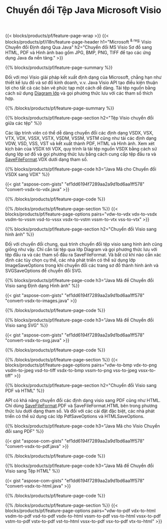 ﻿---
title: Chuyển đổi Tệp Java Microsoft Visio
url: /vi/java/conversion/
description: Chuyển đổi Visio định dạng VSDX Microsoft VSX VDX VTX VSSX VSTX VSDM VSTM VSSM VDW VSD VST VSS sang HTML Hình ảnh và PDF với vài dòng mã Java.
---
{{< blocks/products/pf/feature-page-wrap >}}
{{< blocks/products/pf/i18n/feature-page-header h1="Microsoft <sup> & reg; </sup> Visio Chuyển đổi Định dạng Qua Java" h2="Chuyển đổi MS Visio Sơ đồ sang HTML, PDF và Hình ảnh bao gồm JPG, BMP, PNG, TIFF để tạo các ứng dụng Java đa nền tảng." >}}

{{% blocks/products/pf/feature-page-summary %}}

Đối với mọi Visio giải pháp kết xuất định dạng của Microsoft, chẳng hạn như thiết kế lưu đồ và sơ đồ kinh doanh, v.v. Java Visio API tạo điều kiện thuận lợi cho tất cả các bản vẽ phức tạp một cách dễ dàng. Tải tệp nguồn bằng cách sử dụng [Diagram lớp](https://apireference.aspose.com/diagram/java/com.aspose.diagram/Diagram) và gọi phương thức lưu với các tham số thích hợp.

{{% /blocks/products/pf/feature-page-summary %}}

{{% blocks/products/pf/feature-page-section h2="Tệp Visio chuyển đổi giữa các tệp" %}}

Các lập trình viên có thể dễ dàng chuyển đổi các định dạng VSDX, VSX, VTX, VDX, VSSX, VSTX, VSDM, VSSM, VSTM cũng như tải các định dạng VDW, VSD, VSS, VST và kết xuất thành PDF, HTML và Hình ảnh. Xem xét kịch bản của VSDX tới VDX, quy trình là tải tệp nguồn VSDX bằng cách sử dụng lớp sơ đồ và gọi phương thức lưu bằng cách cung cấp tệp đầu ra và [SaveFileFormat](https://apireference.aspose.com/diagram/java/com.aspose.diagram/SaveFileFormat).VDX dưới dạng tham số. 

{{% blocks/products/pf/feature-page-code h3="Java Mã cho Chuyển đổi VSDX sang VDX" %}}

{{< gist "aspose-com-gists" "ef1dd6194f7289aa2a9d1bd6aa1ff578" "convert-vsdx-to-vdx.java" >}}

{{% /blocks/products/pf/feature-page-code %}}

{{% /blocks/products/pf/feature-page-section %}}
{{< blocks/products/pf/feature-page-options pairs="vdw-to-vdx vdx-to-vsdx vsdm-to-vssm vsd-to-vssx vsdx-to-vstm vssm-to-vtx vss-to-vtx" >}}

{{% blocks/products/pf/feature-page-section h2="Chuyển đổi Visio sang hình ảnh" %}}

Đối với chuyển đổi chung, quá trình chuyển đổi tệp visio sang hình ảnh cũng giống như vậy. Chỉ cần tải tệp qua lớp Diagram và gọi phương thức lưu với tệp đầu ra và các tham số đầu ra SaveFileFormat. Và bất cứ khi nào cần xác định các tùy chọn cụ thể, các nhà phát triển có thể sử dụng lớp ImageSaveOptions trong khi chuyển đổi các trang sơ đồ thành hình ảnh và SVGSaveOptions để chuyển đổi SVG.

{{% blocks/products/pf/feature-page-code h3="Java Mã để Chuyển đổi Visio sang Định dạng Hình ảnh" %}}

{{< gist "aspose-com-gists" "ef1dd6194f7289aa2a9d1bd6aa1ff578" "convert-vsdx-to-images.java" >}}

{{% /blocks/products/pf/feature-page-code %}}

{{% blocks/products/pf/feature-page-code h3="Java Mã để Chuyển đổi Visio sang SVG" %}}

{{< gist "aspose-com-gists" "ef1dd6194f7289aa2a9d1bd6aa1ff578" "convert-vsdx-to-svg.java" >}}

{{% /blocks/products/pf/feature-page-code %}}

{{% /blocks/products/pf/feature-page-section %}}
{{< blocks/products/pf/feature-page-options pairs="vdw-to-bmp vdx-to-png vsdm-to-jpeg vsd-to-tiff vsdx-to-bmp vssm-to-png vss-to-jpeg vssx-to-tiff" >}}

{{% blocks/products/pf/feature-page-section h2="Chuyển đổi Visio sang PDF và HTML" %}}

API có khả năng chuyển đổi các định dạng visio sang PDF cũng như HTML. Chỉ dùng [SaveFileFormat](https://apireference.aspose.com/diagram/java/com.aspose.diagram/SaveFileFormat).PDF và SaveFileFormat.HTML bên trong phương thức lưu dưới dạng tham số. Và đối với các cài đặt đặc biệt, các nhà phát triển có thể sử dụng các lớp PdfSaveOptions và HTMLSaveOptions.

{{% blocks/products/pf/feature-page-code h3="Java Mã cho Visio Chuyển đổi sang PDF" %}}

{{< gist "aspose-com-gists" "ef1dd6194f7289aa2a9d1bd6aa1ff578" "convert-vsdx-to-pdf.java" >}}

{{% /blocks/products/pf/feature-page-code %}}

{{% blocks/products/pf/feature-page-code h3="Java Mã để Chuyển đổi Visio sang Tệp HTML" %}}

{{< gist "aspose-com-gists" "ef1dd6194f7289aa2a9d1bd6aa1ff578" "convert-vsdx-to-html.java" >}}

{{% /blocks/products/pf/feature-page-code %}}

{{% /blocks/products/pf/feature-page-section %}}
{{< blocks/products/pf/feature-page-options pairs="vdw-to-pdf vdx-to-html vsdm-to-pdf vsd-to-pdf vsdx-to-html vssm-to-pdf vss-to-html vssx-to-pdf vstm-to-pdf vstx-to-pdf vst-to-html vssx-to-pdf vsx-to-pdf vtx-to-html" >}}